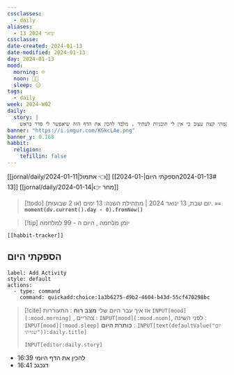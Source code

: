 ```yaml
---
cssclasses:
  - daily
aliases:
  - 13 ינואר 2024
cssclasse: 
date-created: 2024-01-13
date-modified: 2024-01-13
day: 2024-01-13
mood:
  morning: ☹️
  noon: 🧑‍💻
  sleep: 😑
tags:
  - daily
week: 2024-W02
daily:
  story: |
    יום שבת גשום , קמתי קצת עצוב כי אין לי תוכניות לעתיד . מלבד להכין את הדף הזה שיאפשר לי סדר בראש. 
banner: "https://i.imgur.com/KGkcLAe.png"
banner_y: 0.168
habbit:
  religion:
    tefillin: false
---
```

[[jornal/daily/2024-01-11|אתמול 👈]] [[2024-01-13#הספקתי היום|2024-01-13]] [[jornal/daily/2024-01-14|👉 מחר]]

> [!todo]  יום שבת, 13 ינואר 2024 | מתחילת השנה: 13 ימים (או 2 שבועות). **`== moment(dv.current().day - 0).fromNow()`**

> [!tip]  יומן מלחמה , היום ה - 99 למלחמה

```meta-bind-embed
[[habbit-tracker]]
```

## הספקתי היום

```meta-bind-button
label: Add Activity
style: default
actions: 
  - type: command
    command: quickadd:choice:1a3b6275-d9b2-4604-b43d-55cf470298bc

```

> [!cite] אז איך עבר היום שלי
> **מצב רוח** :  התעוררות `INPUT[mood][:mood.morning]` , צהריים : `INPUT[mood][:mood.noon]`,  לפני השינה :  `INPUT[mood][:mood.sleep]`
> **כותרת היום** : `INPUT[text(defaultValue("יום שגרתי")):daily.title]`
> ```meta-bind
> INPUT[editor:daily.story]
> ```

- 16:39 להכין את הדף היומי
- 16:41 דגכגכ


